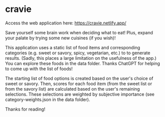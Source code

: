 # cravie

Access the web application here: https://cravie.netlify.app/

Save yourself some brain work when deciding what to eat! Plus, expand your palate by trying some new cuisines (if you wish)!

This application uses a static list of food items and corresponding categories (e.g. sweet or savory, spicy, vegetarian, etc.) to to generate results. (Sadly, this places a large limitation on the usefulness of the app.) You can explore these foods in the data folder. Thanks ChatGPT for helping to come up with the list of foods!

The starting list of food options is created based on the user's choice of sweet or savory. Then, scores for each food item (from the sweet list or from the savory list) are calculated based on the user's remaining selections. These selections are weighted by subjective importance (see category-weights.json in the data folder).

Thanks for reading!
